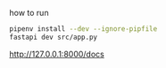 how to run

```bash
pipenv install --dev --ignore-pipfile
fastapi dev src/app.py 
```

http://127.0.0.1:8000/docs